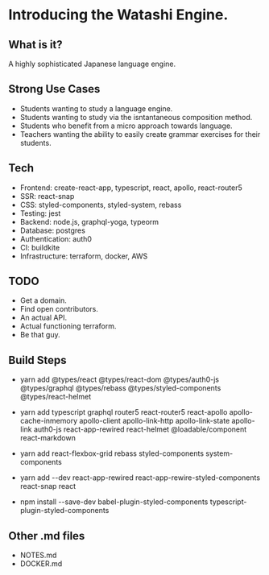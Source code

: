 # Introducing the Watashi Engine.

## What is it?

A highly sophisticated Japanese language engine.

## Strong Use Cases
- Students wanting to study a language engine.
- Students wanting to study via the isntantaneous composition method.
- Students who benefit from a micro approach towards language.
- Teachers wanting the ability to easily create grammar exercises for their students.



## Tech
- Frontend: create-react-app, typescript, react, apollo, react-router5
- SSR: react-snap
- CSS: styled-components, styled-system, rebass
- Testing: jest
- Backend: node.js, graphql-yoga, typeorm
- Database: postgres
- Authentication: auth0
- CI: buildkite
- Infrastructure: terraform, docker, AWS

## TODO

- Get a domain. 
- Find open contributors. 
- An actual API.
- Actual functioning terraform. 
- Be that guy.

## Build Steps 

- yarn add @types/react @types/react-dom @types/auth0-js @types/graphql @types/rebass @types/styled-components @types/react-helmet 
- yarn add typescript graphql router5 react-router5 react-apollo apollo-cache-inmemory apollo-client apollo-link-http apollo-link-state apollo-link auth0-js react-app-rewired react-helmet @loadable/component react-markdown 
- yarn add react-flexbox-grid rebass styled-components system-components 
- yarn add --dev react-app-rewired react-app-rewire-styled-components react-snap react

- npm install --save-dev babel-plugin-styled-components typescript-plugin-styled-components

## Other .md files

- NOTES.md
- DOCKER.md
